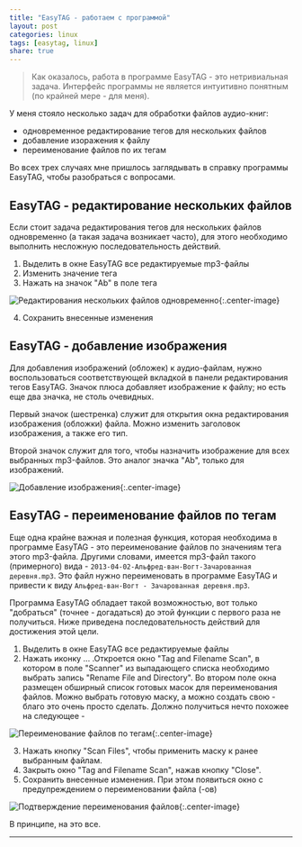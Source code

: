 ```yaml
---
title: "EasyTAG - работаем с программой"
layout: post
categories: linux
tags: [easytag, linux]
share: true
---
```


> Как оказалось, работа в программе EasyTAG - это нетривиальная задача. Интерфейс программы не является интуитивно понятным (по крайней мере - для меня).

У меня стояло несколько задач для обработки файлов аудио-книг:

* одновременное редактирование тегов для нескольких файлов
* добавление изоражения к файлу
* переименование файлов по их тегам

Во всех трех случаях мне пришлось заглядывать в справку программы EasyTAG, чтобы разобраться с вопросами.

## EasyTAG - редактирование нескольких файлов

Если стоит задача редактирования тегов для нескольких файлов одновременно (а такая задача возникает часто), для этого необходимо выполнить несложную последовательность действий.

1. Выделить в окне EasyTAG все редактируемые mp3-файлы
2. Изменить значение тега
3. Нажать на значок "Ab" в поле тега

![Редактирования нескольких файлов одновременно]({{site.url}}/images/uploads/2015/04/easytag_multiple-rename.png){:.center-image}

4. Сохранить внесенные изменения

## EasyTAG - добавление изображения

Для добавления изображений (обложек) к аудио-файлам, нужно воспользоваться соответствующей вкладкой в панели редактирования тегов EasyTAG. Значок плюса добавляет изображение к файлу; но есть еще два значка, не столь очевидных.

Первый значок (шестренка) служит для открытия окна редактирования изображения (обложки) файла. Можно изменить заголовок изображения, а также его тип.

Второй значок служит для того, чтобы назначить изображение для всех выбранных mp3-файлов. Это аналог значка "Ab", только для изображений.

![Добавление изображения]({{site.url}}/images/uploads/2015/04/easytag_cover_edit.png){:.center-image}


## EasyTAG - переименование файлов по тегам

Еще одна крайне важная и полезная функция, которая необходима в программе EasyTAG - это переименование файлов по значениям тега этого mp3-файла. Другими словами, имеется mp3-файл такого (примерного) вида - `2013-04-02-Альфред-ван-Вогт-Зачарованная деревня.mp3`. Это файл нужно переименовать в программе EasyTAG и привести к виду `Альфред-ван-Вогт - Зачарованная деревня.mp3`.

Программа EasyTAG обладает такой возможностью, вот только "добраться" (точнее - догадаться) до этой функции с первого раза не получиться. Ниже приведена последовательность действий для достижения этой цели.

1. Выделить в окне EasyTAG все редактируемые файлы
2. Нажать иконку ... .Откроется окно "Tag and Filename Scan", в котором в поле "Scanner" из выпадающего списка необходимо выбрать запись "Rename File and Directory". Во втором поле окна размещен обширный список готовых масок для переименования файлов. Можно выбрать готовую маску, а можно создать свою - благо это очень просто сделать. Должно получиться нечто похожее на следующее -

![Переименование файлов по тегам]({{site.url}}/images/uploads/2015/04/easytag_file-rename-via-tag.png){:.center-image}

3. Нажать кнопку "Scan Files", чтобы применить маску к ранее выбранным файлам.
4. Закрыть окно "Tag and Filename Scan", нажав кнопку "Close".
5. Сохранить внесенные изменения. При этом появиться окно с предупреждением о переименовании файла (-ов)

![Подтверждение переименования файлов]({{site.url}}/images/uploads/2015/04/easytag_file-rename-via-tag-confirm.png){:.center-image}

В принципе, на это все.

---
